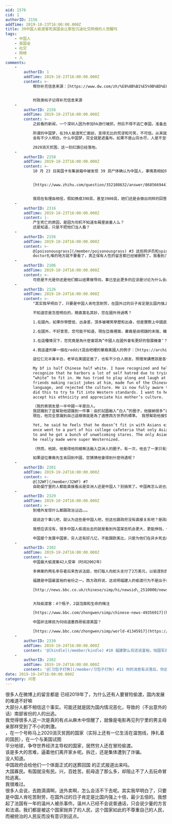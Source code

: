 ```yaml
---
aid: 1576
cid: 1
authorID: 2156
addTime: 2019-10-23T16:00:00.000Z
title: 39中国人偷渡客死英国会让那些沉迷社交网络的人觉醒吗
tags:
    - 中国人
    - 英国会
    - 社交
    - 网络
    - 人
comments:
    -
        authorID: 1
        addTime: 2019-10-23T16:00:00.000Z
        content: >-
            帮你补充信息来源：[https://www.dw.com/zh/%E8%8B%B1%E5%9B%BD%E8%AD%A6%E6%96%B9%E6%AD%BB%E4%BA%A1%E9%9B%86%E8%A3%85%E7%AE%B1%E4%B8%AD39%E4%BA%BA%E5%9D%87%E4%B8%BA%E4%B8%AD%E5%9B%BD%E5%85%AC%E6%B0%91/a-50949490](https://www.dw.com/zh/%E8%8B%B1%E5%9B%BD%E8%AD%A6%E6%96%B9%E6%AD%BB%E4%BA%A1%E9%9B%86%E8%A3%85%E7%AE%B1%E4%B8%AD39%E4%BA%BA%E5%9D%87%E4%B8%BA%E4%B8%AD%E5%9B%BD%E5%85%AC%E6%B0%91/a-50949490)


            时政类帖子记得补充信息来源
    -
        authorID: 2156
        addTime: 2019-10-23T16:00:00.000Z
        content: >-
            之前看的新闻，一个深圳人因为参加hk游行被抓，然后不得不逃亡泰国，准备去申请政庇。博讯网里不计其数的维权新闻，我觉得如果是15年以前的微博，这些新闻完全都可以在微博上的发的出去，如果没记错，国内的镇压过度并全面封锁消息大约是从14年前后开始，不管中共是什么初衷，打击律师，打击基督教，都是非常真实，就发生在我们的身边，如果你不假装看不见的话。那些事情就发生在你我的身边。我们虽然看不到新疆西藏暴行，但光是从焚烧教堂的十字架，我就感觉无穷的愤怒在燃烧。我开始理解西藏人为什么会宁愿被抓也要拜达赖。为什么他们会自焚。在这样一个国家，做一个圣徒是多么的不值得。做一个真正的信徒都已经非常的难。  

            所谓的中国梦，在39人偷渡死亡面前，变得无比的荒谬和可笑，不可信。从来就没有什么中国梦，我们的同胞还在忍饥挨饿，城市的穷人还在街头捡垃圾为生。我觉得这一次，真的
            会有不少人明白。什么中国梦，完全就是遮羞布。如果不是山穷水尽，人是不至于走到偷渡这一步的。就像叙利亚人，恐怖分子把家给毁了。不得不渡海去欧洲，然后死在了海里。这一刻，中国人和叙利亚人真正的变成了一个层次的人。我们再没有理由去嘲笑索马里人，利比亚人了。  

            2020消灭贫困，这一刻红旗已经落地。
    -
        authorID: 2158
        addTime: 2019-10-23T16:00:00.000Z
        content: >-
            10 月 23 日英国卡车集装箱中被发现 39 具尸体确认为中国人，事情真相如何？ - 刘倩妤的回答 - 知乎


            [https://www.zhihu.com/question/352108632/answer/868566944](https://www.zhihu.com/question/352108632/answer/868566944)


            我现在有理由相信，假如换成390具，甚至3900具，她们还是会做出同样的回答。
    -
        authorID: 2316
        addTime: 2019-10-23T16:00:00.000Z
        content: |-
            产生死亡的原因，是因为司机不知道车厢里装着人么？  
            还是知道，只是不把他们当人看？
    -
        authorID: 2156
        addTime: 2019-10-24T16:00:00.000Z
        content: >-
            @[poisonousgrass](/member/poisonousgrass) #3 这些网评员和spin
            doctor扎堆的地方就不要看了，真正保有人性的留言都已经被删除了。我看到几千条评论就知道一群人在里头带歪讨论了。他们从来都不用最简单的思维方式去想问题。大家要明白，中国的人均gdp好歹有九千usd。比伊拉克利比亚叙利亚高N倍。说明什么，说明这根本无法阻止真正的实际生活陷入危机，底层贫困的人口远远比想象和统计的要多。我们假装看不到，那件事就不曾发生，这就是中共给所有人灌输的思维模式。这是一种泯灭人性的模式
    -
        authorID: 2106
        addTime: 2019-10-24T16:00:00.000Z
        content: >-
            可悲是不光是你还是他们都以结果做导向，事已至此更多的应该是讨论为什么会产生这件事情的原因(怎么去防止)，我觉得这才是一个社会应该去讨论的事情，而这里也不应该跟他们一样去批判事件本身。
    -
        authorID: 2126
        addTime: 2019-10-24T16:00:00.000Z
        content: >-
            "其实我早明白了，只要是中国人肯吃苦耐劳，在国外过的日子肯定是比国内强上十倍，最少五倍的。"  

            不知道您是怎麼明白的，簡直莫名其妙，您在國外待過嗎？  

            1.在國內，如果你學歷低、出身差，頂多被嘲笑學歷和出身，但是實際上中國底層還有一大票人學歷差、出身低，農民工有幾百萬，這個數字足以讓你們抱團取暖了。而且，外賣、快遞工作現在已經是非常正式的工作了，單位簽合同、交社保、分配宿舍等等，生活比建築工人強很多，您真的瞭解過麼？  

            2.在國外，不好意思，您可能不知道，現在亞裔裡面，華裔是歧視鏈的末端，韓裔、日裔、越南裔等人只要不被白人當成是華裔、生活還勉強過得去。西方國家現在反中情緒非常濃厚，尤其是在美國，這和中國國籍地位迅速崛起、四處威脅挑釁美國有關。您估計沒有也不會到美國的主流社交網站、新聞網站上去看純英文的東西，那我就總結一下了，cnn，bbc，WSJ，WP这些影响力最大的欧美新闻媒体报道的都是以“中國威脅論”為主體的中國負面新聞，reddit，facebook，twitter等影響力最大的社交網站上英文語言為主的社交世界裡的主流聲音和觀點都是中國的負面消息、中國人的負面消息和討論（不信您可以去找找關於此次新聞的英文消息）。  

            3.在這種情況下，您究竟是為什麼會認為“中國人在國外會有更好的發展機會‘？一個被國外主流媒體天天diss月月diss各方面diss的國家和人民，在國外世界裡受到的最多的只能是歧視、嘲笑、冷眼甚至極端者的憎恨。比如說，最近HK事件後，中國和中國人在海外世界被集體diss，哪怕很多人只是好好地工作和學習，沒有參與任何政治活動，但是也被周圍支持香港的西方人、甚至日本人韓國人越南人等亞裔歧視和非議。您真覺得一個普普通通、沒有後臺關係金錢的中國人在西方世界有可能過上有尊嚴的生活？拜託啊，您哪怕是看看牆外的中文論壇和新聞，這麼多中國人自己都瞧不起（被洗腦的、愚昧的、無知的、無民主自由思想的）中國人好吧。  

            4.我這邊列舉一個在reddit混血吧裡的華裔美國人的例子：[https://archive.fo/KypGw](https://archive.fo/KypGw)  

            這位仁兄半黃半白，老早在美國定居了，也有不少白人朋友，照理來講應該是各位牆外難民眼裡的人生贏家、理想目標了。然而人家的生活是怎樣的？不好意思，總結來講就是為了融入白人世界、不得不完全否定自己身上黃種人血統、否定中國語言和文化，同時還要忍受白人喜歡對華裔黃種人開的種族玩笑（然而他們在黑人和穆斯林面前連個屁也不敢放），熱臉貼人家的冷屁股。然後呢，也融入不了亞裔圈子，其他亞洲人不歡迎他這個華裔。  

            My bf is half Chinese half white. I have recognized and helped him
            recognize that he harbors a lot of self hatred due to trying to be
            “white” to fit in. He has tried to play along and laugh at his
            friends making racist jokes at him, made fun of the Chinese
            language, and rejected the culture. He is now fully aware that he
            did this to try to fit into Western standards. I want to help him
            accept his ethnicity and appreciate his mother’s culture.  

            （我的男朋友是一半中國一半是白人。
            我認識到了並幫助他認識到一件事：由於試圖融入“白人”的圈子，他接納很多”自我仇恨“的情緒。當他的白人朋友向他開種族主義的玩笑、取笑漢語、拒絕漢文化的時候，我的男朋友努力表現得合群並且也哈哈大笑。
            現在，他完全意識到自己這樣做就是為了適應西方世界的標準。 我想幫助他接受他的種族，並欣賞他母國的文化。）  

            Yet, he said he feels that he doesn’t fit in with Asians either. He
            once went to a part of his college cafeteria that only Asians went
            to and he got a bunch of unwelcoming stares. The only Asian friends
            he really made were super Westernized.  

            （然而，他說，他覺得他同樣無法融入亞洲人的圈子。有一次，他去了一家只有亞洲人去的大學自助餐廳，受到了很多不歡迎的目光。他唯一真正結交的亞洲朋友是已經非常西方化的。）  

            如果這位華裔先生肯回到中國，您猜猜他會得到什麼待遇呢？
    -
        authorID: 2301
        addTime: 2019-10-24T16:00:00.000Z
        content: >-
            @[32WF](/member/32WF) #7
            自助餐厅里的人都能直接看出是亚洲人还是中国人？别搞笑了。中国再怎么说也是公认牺牲个体利益的国家，拿头和西方比待遇。
    -
        authorID: 2329
        addTime: 2019-10-24T16:00:00.000Z
        content: >-
            到墙外发现什么都跟政治沾边。。。  

            就说这个事儿吧，就认为这些是中国人吧，但这也跟政府没有直接关系吧？是政府逼他们去偷渡的吗？是政府已经在当地大开杀戒，不偷渡他们不能活吗？  

            我想应该没有，很多中国人偷渡出去的就是看到外国某些机会更大，更能挣钱，仅此而已吧  

            中国是个发展中国家，穷人还有好几亿，不能跟欧美比，只是为他们在异乡死去感到惋惜。
    -
        authorID: 2302
        addTime: 2019-10-24T16:00:00.000Z
        content: >-
            中国最大偷渡案42人受审（时间2002年）  

            多佛案的两名幸存者后来告诉法庭，他们每人向蛇头支付了2万美元，以偷渡到西方国家。  

            福建是中国最富裕的省份之一。西方政府说，这说明福建人的偷渡行为不是出于经济窘迫，而是出于传统和生活方式的选择。  

            [http://news.bbc.co.uk/chinese/simp/hi/newsid\_2510000/newsid\_2515600/2515683.stm](http://news.bbc.co.uk/chinese/simp/hi/newsid_2510000/newsid_2515600/2515683.stm)


            大陆偷渡客：4个瓶子，2袋泡面和生命的赌注  

            [https://www.bbc.com/zhongwen/simp/chinese-news-49356917](https://www.bbc.com/zhongwen/simp/chinese-news-49356917)  

            中国非法移民为何绕道墨西哥偷渡美国？  

            [https://www.bbc.com/zhongwen/simp/world-41345917](https://www.bbc.com/zhongwen/simp/world-41345917)
    -
        authorID: 2330
        addTime: 2019-10-24T16:00:00.000Z
        content: '@[kindle](/member/kindle) #10 福建那么穷还说富裕，怕国军反攻大陆这里成战场，经济建设都很落后'
    -
        authorID: 2302
        addTime: 2019-10-24T16:00:00.000Z
        content: '@[习包子打狗](/member/习包子打狗) #11 你的消息有点落后，你这句话放在90年代以前比较合适。'
date: 2019-10-24T16:00:00.000Z
category: 问答
---
```


很多人在微博上的留言都是 已经2019年了，为什么还有人要冒险偷渡，国内发展的难道不好嘛  
大部分人都不相信这个事实。可能还就是因为国内情况恶化，导致的（不出意外的话）南部省份的人的出逃。  
我觉得很多人这一次是真的有点从麻木中惊醒了，就像是电影再见列宁里的男主母亲那样受到了不小的刺激。  
，在一个号称马上2020消灭贫困的国家（实际上还有一亿生活在温饱线，挣扎着的国民），在一个与美国试图  
平分地球，争夺世界经济主导权的国家，居然穷人还在冒险偷渡。  
该是多大的苦难，逼着他们离开家乡呢。拆迁，还是集体遭到了诈骗。  
没人知道。  
中国政府会给他们一个体面正式的送葬回国 的正式报道出来吗。  
大国寡民。有国就没有民。兴，百姓苦。航母造了那么多，却阻止不了人去玩命冒险逃离。  
我很难过。  
很多人会说，去跑滴滴啊，送外卖啊，怎么会活不下去呢。其实我早明白了，只要是中国人肯吃苦耐劳，在国外过的日子肯定是比国内强上十倍，最少五倍的。我想起了法国有一年的温州人被杀事件。温州人已经不会说普通话，只会说少量的方言和法语。我们都是被这个国家抛弃了的人民，这个国家如此的不尊重自己的人民，而被统治的人民反而没有意识到这点。
